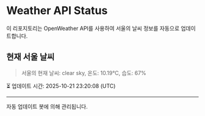 
# Weather API Status

이 리포지토리는 OpenWeather API를 사용하여 서울의 날씨 정보를 자동으로 업데이트합니다.

## 현재 서울 날씨
> 서울의 현재 날씨: clear sky, 온도: 10.19°C, 습도: 67%

⏳ 업데이트 시간: 2025-10-21 23:20:08 (UTC)

---
자동 업데이트 봇에 의해 관리됩니다.
